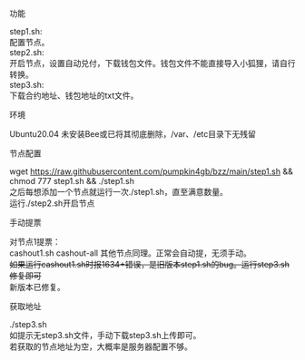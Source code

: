 
功能

step1.sh:  
配置节点。  
step2.sh:  
开启节点，设置自动兑付，下载钱包文件。钱包文件不能直接导入小狐狸，请自行转换。  
step3.sh:  
下载合约地址、钱包地址的txt文件。

环境

Ubuntu20.04
未安装Bee或已将其彻底删除，/var、/etc目录下无残留


节点配置  

wget https://raw.githubusercontent.com/pumpkin4gb/bzz/main/step1.sh && chmod 777 step1.sh && ./step1.sh  
之后每想添加一个节点就运行一次./step1.sh，直至满意数量。  
运行./step2.sh开启节点  

手动提票  

对节点1提票：  
cashout1.sh cashout-all
其他节点同理。正常会自动提，无须手动。  
~~如果运行cashout1.sh时报1634+错误，是旧版本step1.sh的bug。运行step3.sh修复即可~~  
新版本已修复。

获取地址  

./step3.sh  
如提示无step3.sh文件，手动下载step3.sh上传即可。  
若获取的节点地址为空，大概率是服务器配置不够。

